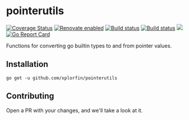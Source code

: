 # pointerutils
[![Coverage Status](https://coveralls.io/repos/github/xplorfin/pointer-utils/badge.svg?branch=master)](https://coveralls.io/github/xplorfin/pointerutils?branch=master)
[![Renovate enabled](https://img.shields.io/badge/renovate-enabled-brightgreen.svg)](https://app.renovatebot.com/dashboard#github/xplorfin/pointerutils)
[![Build status](https://github.com/xplorfin/pointerutils/workflows/test/badge.svg)](https://github.com/xplorfin/pointerutils/actions?query=workflow%3Atest)
[![Build status](https://github.com/xplorfin/pointerutils/workflows/goreleaser/badge.svg)](https://github.com/xplorfin/pointerutils/actions?query=workflow%3Agoreleaser)
[![](https://godoc.org/github.com/xplorfin/pointerutils?status.svg)](https://godoc.org/github.com/xplorfin/pointerutils)
[![Go Report Card](https://goreportcard.com/badge/github.com/xplorfin/pointerutils)](https://goreportcard.com/report/github.com/xplorfin/pointerutils)

Functions for converting go builtin types to and from pointer values.

## Installation
`go get -u github.com/xplorfin/pointerutils`

## Contributing
Open a PR with your changes, and we'll take a look at it. 